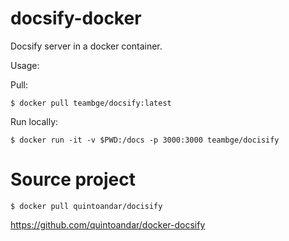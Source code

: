 # docsify-docker

Docsify server in a docker container.

Usage:

Pull:

```
$ docker pull teambge/docsify:latest
```

Run locally:

```
$ docker run -it -v $PWD:/docs -p 3000:3000 teambge/docisify
``` 

# Source project

```
$ docker pull quintoandar/docisify
```

https://github.com/quintoandar/docker-docsify
